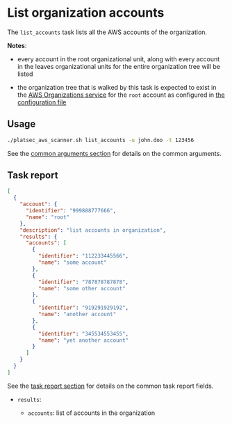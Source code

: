 # List organization accounts

The `list_accounts` task lists all the AWS accounts of the organization.

**Notes**:

-   every account in the root organizational unit, along with every account in the leaves organizational units for the
    entire organization tree will be listed

-   the organization tree that is walked by this task is expected to exist in the
    [AWS Organizations service][aws-organizations] for the `root` account as configured in
    [the configuration file](../configuration.md#accounts)

## Usage

```sh
./platsec_aws_scanner.sh list_accounts -u john.doo -t 123456
```

See the [common arguments section](../usage.md#common-arguments) for details on the common arguments.

## Task report

```json
[
  {
    "account": {
      "identifier": "999888777666",
      "name": "root"
    },
    "description": "list accounts in organization",
    "results": {
      "accounts": [
        {
          "identifier": "112233445566",
          "name": "some account"
        },
        {
          "identifier": "787878787878",
          "name": "some other account"
        },
        {
          "identifier": "919291929192",
          "name": "another account"
        },
        {
          "identifier": "345534553455",
          "name": "yet another account"
        }
      ]
    }
  }
]
```

See the [task report section](../usage.md#task-report) for details on the common task report fields.

- `results`:

  - `accounts`: list of accounts in the organization

[aws-organizations]: https://docs.aws.amazon.com/organizations/latest/userguide/orgs_introduction.html
